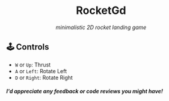<h1 align="center">RocketGd</h1>
<p align="center"><em>minimalistic 2D rocket landing game</em></p>

## 🕹️ Controls
- `W` or `Up`: Thrust
- `A` or `Left`: Rotate Left
- `D` or `Right`: Rotate Right

#### *I'd appreciate any feedback or code reviews you might have!*

